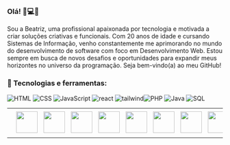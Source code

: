 ### Olá! 👋💻👩

Sou a Beatriz, uma profissional apaixonada por tecnologia e motivada a criar soluções criativas e funcionais. Com 20 anos de idade e cursando Sistemas de Informação, venho constantemente me aprimorando no mundo do desenvolvimento de software com foco em Desenvolvimento Web. Estou sempre em busca de novos desafios e oportunidades para expandir meus horizontes no universo da programação. Seja bem-vindo(a) ao meu GitHub!

<h3>🚀 Tecnologias e ferramentas:</h3>


![HTML](https://img.icons8.com/color/48/000000/html-5--v1.png) ![CSS](https://img.icons8.com/color/48/000000/css3.png) ![JavaScript](https://img.icons8.com/color/48/000000/javascript--v1.png) ![react](https://github.com/beatrizac03/beatrizac03/assets/134962161/4ab09ea9-cfa4-43d8-9b9d-55ff3212e98d) ![tailwind](https://github.com/beatrizac03/beatrizac03/assets/134962161/6f0f97ba-fe05-43b7-8766-6ecf47b4eefe)![PHP](https://img.icons8.com/color/48/000000/php.png) ![Java](https://img.icons8.com/color/48/000000/java-coffee-cup-logo--v1.png) ![SQL](https://img.icons8.com/color/48/000000/sql.png)


<div align="center">
<table>
<tr>
 <td align="center" colspan="11"></td>
</tr> 
<tr>
<td><a href="https://github.com/beatrizac03" target="_blank"><img src="https://github.com/beatrizac03/beatrizac03/blob/main/png/gmail3.png" width="50px" height="50px"/></a>
</td>
<td><a href="https://replit.com/@aramuni"><img src="https://github.com/beatrizac03/beatrizac03/blob/main/img/replit3.svg?raw=true" width="50px" height="50px"/></a>
</td>
<td><a href="mailto:beatrizac03@gmail.com" target="_blank"><img src="https://github.com/beatrizac03/beatrizac03/blob/main/img/gmail3.png?raw=true" width="50px" height="50px"/></a>
</td>
<td><a href="https://wa.me/5531980402103" target="_blank"><img src="https://github.com/beatrizac03/beatrizac03/blob/main/img/wpp2.png?raw=true" width="50px" height="50px"/></a>
</td>
<td><a href="https://www.instagram.com/beatrizac03/" target="_blank"><img src="https://github.com/beatrizac03/beatrizac03/blob/main/img/insta2.png?raw=true" width="50px" height="50px"/></a>
</td>
<td><a href="https://www.linkedin.com/in/beatrizac03/" target="_blank"><img src="https://github.com/beatrizac03/beatrizac03/blob/main/img/linkedin2.png?raw=true" width="50px" height="50px"/></a>
</td>
<td><a href="http://lattes.cnpq.br/1208427665892059" target="_blank"><img src="https://github.com/beatrizac03/beatrizac03/blob/main/img/lattes2.png?raw=true" width="50px" height="50px"/></a>
</td>
<!--<td><a href="https://slack.com/app_redirect?channel=UVD9N6VCL"><img src="https://github.com/beatrizac03/beatrizac03/blob/main/img/slack.png?raw=true" width="50px" height="50px"/></a>
</td>-->
<td><a href="https://discordapp.com/users/959151773728251914" target="_blank"><img src="https://github.com/beatrizac03/beatrizac03/blob/main/img/discord2.png?raw=true" width="50px" height="50px"/></a>
</td>
<td><a href="https://www.skoob.com.br/perfil/Aramuni" target="_blank"><img src="https://github.com/beatrizac03/beatrizac03/blob/main/img/skoob2.png?raw=true" width="50px" height="50px"/></a>
</td>
<td><a href="https://scholar.google.com.br/citations?user=OARYxSYAAAAJ&hl=pt-BR&oi=ao" target="_blank"><img src="https://github.com/beatrizac03/beatrizac03/blob/main/img/scholar2.png?raw=true" width="50px" height="50px"/></a>
</td>
<td><a href="https://calendly.com/aramuni/" target="_blank"><img src="https://github.com/beatrizac03/beatrizac03/blob/main/img/calendar2.png?raw=true" width="50px" height="50px"/></a>
</td>
</tr>
<tr>
 <td align="center" colspan="11"></td>
</tr> 
</table>

</div>
